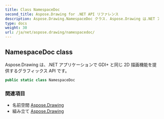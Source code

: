 ```yaml
---
title: Class NamespaceDoc
second_title: Aspose.Drawing for .NET API リファレンス
description: Aspose.Drawing.NamespaceDoc クラス. Aspose.Drawing は.NET アプリケーションで GDI と同じ 2D 描画機能を提供するグラフィックス API です
type: docs
weight: 30
url: /ja/net/aspose.drawing/namespacedoc/
---
```

## NamespaceDoc class

Aspose.Drawing は、.NET アプリケーションで GDI+ と同じ 2D 描画機能を提供するグラフィックス API です。

```csharp
public static class NamespaceDoc
```

### 関連項目

* 名前空間 [Aspose.Drawing](../../aspose.drawing/)
* 組み立て [Aspose.Drawing](../../)


